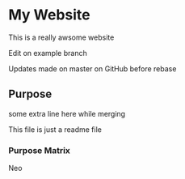 # My Website

This is a really awsome website

Edit on example branch

Updates made on master on GitHub before rebase

## Purpose
some extra line here while merging

This file is just a readme file

### Purpose Matrix
Neo
